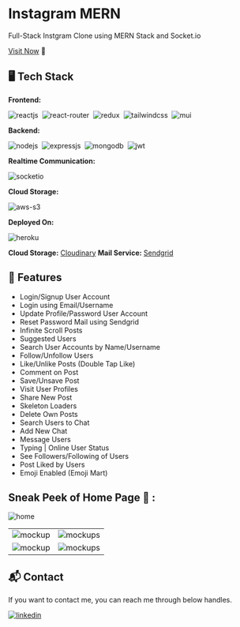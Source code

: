 # Instagram MERN
Full-Stack Instgram Clone using MERN Stack and Socket.io

[Visit Now](https://instagramernstack.herokuapp.com/) 🚀

## 🖥️ Tech Stack
**Frontend:**

![reactjs](https://img.shields.io/badge/React-20232A?style=for-the-badge&logo=react&logoColor=61DAFB)&nbsp;
![react-router](https://img.shields.io/badge/React_Router-CA4245?style=for-the-badge&logo=react-router&logoColor=white)&nbsp;
![redux](https://img.shields.io/badge/Redux-593D88?style=for-the-badge&logo=redux&logoColor=white)&nbsp;
![tailwindcss](https://img.shields.io/badge/Tailwind_CSS-38B2AC?style=for-the-badge&logo=tailwind-css&logoColor=white)&nbsp;
![mui](https://img.shields.io/badge/Material--UI-0081CB?style=for-the-badge&logo=material-ui&logoColor=white)&nbsp;

**Backend:**

![nodejs](https://img.shields.io/badge/Node.js-43853D?style=for-the-badge&logo=node.js&logoColor=white)&nbsp;
![expressjs](https://img.shields.io/badge/Express.js-000000?style=for-the-badge&logo=express&logoColor=white)&nbsp;
![mongodb](https://img.shields.io/badge/MongoDB-4EA94B?style=for-the-badge&logo=mongodb&logoColor=white)&nbsp;
![jwt](	https://img.shields.io/badge/JWT-000000?style=for-the-badge&logo=JSON%20web%20tokens&logoColor=white)&nbsp;

**Realtime Communication:**

![socketio](https://img.shields.io/badge/Socket.io-010101?&style=for-the-badge&logo=Socket.io&logoColor=white)

**Cloud Storage:**

![aws-s3](https://img.shields.io/badge/Amazon_AWS-FF9900?style=for-the-badge&logo=amazonaws&logoColor=white)

**Deployed On:**

![heroku](https://img.shields.io/badge/Heroku-430098?style=for-the-badge&logo=heroku&logoColor=white)

**Cloud Storage:** [Cloudinary](https://cloudinary.com/)
**Mail Service:** [Sendgrid](https://sendgrid.com/)

## 🚀 Features
- Login/Signup User Account
- Login using Email/Username
- Update Profile/Password User Account
- Reset Password Mail using Sendgrid
- Infinite Scroll Posts
- Suggested Users
- Search User Accounts by Name/Username
- Follow/Unfollow Users
- Like/Unlike Posts (Double Tap Like)
- Comment on Post
- Save/Unsave Post
- Visit User Profiles
- Share New Post
- Skeleton Loaders
- Delete Own Posts
- Search Users to Chat
- Add New Chat
- Message Users
- Typing | Online User Status
- See Followers/Following of Users
- Post Liked by Users
- Emoji Enabled (Emoji Mart)


## Sneak Peek of Home Page 🙈 :
![home](https://user-images.githubusercontent.com/64949957/159116089-cfc2b4c5-dc7d-4d4b-a0c8-668f89ce5412.png)

<table>
  <tr>
    <td><img src="" alt="mockup" /></td>
    <td><img src="" alt="mockups" /></td>
  </tr>
  <tr>
    <td><img src="" alt="mockup" /></td>
    <td><img src="" alt="mockups" /></td>
  </tr>
</table>

<h2>📬 Contact</h2>

If you want to contact me, you can reach me through below handles.

[![linkedin](https://img.shields.io/badge/LinkedIn-0077B5?style=for-the-badge&logo=linkedin&logoColor=white)](https://www.linkedin.com/in/mohammed-sabha-1a065b220/)


